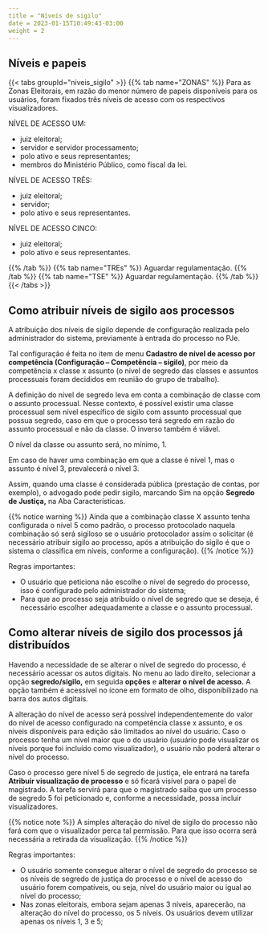 ```yaml
---
title = "Níveis de sigilo"
date = 2023-01-15T10:49:43-03:00
weight = 2
---
```


## Níveis e papeis

{{< tabs groupId="niveis_sigilo" >}}
{{% tab name="ZONAS" %}}
Para as Zonas Eleitorais, em razão do menor número de papeis disponíveis para os usuários, foram fixados três níveis de acesso com os respectivos visualizadores.

NÍVEL DE ACESSO UM:
+ juiz eleitoral;
+ servidor e servidor processamento; 
+ polo ativo e seus representantes;
+ membros do Ministério Público, como fiscal da lei.

NÍVEL DE ACESSO TRÊS:
+ juiz eleitoral;
+ servidor;
+ polo ativo e seus representantes.

NÍVEL DE ACESSO CINCO:
+ juiz eleitoral;
+ polo ativo e seus representantes.

{{% /tab %}}
{{% tab name="TREs" %}}
Aguardar regulamentação.
{{% /tab %}}
{{% tab name="TSE" %}}
Aguardar regulamentação.
{{% /tab %}}
{{< /tabs >}}

## Como atribuir níveis de sigilo aos processos

A atribuição dos níveis de sigilo depende de configuração realizada pelo administrador do sistema, previamente à entrada do processo no PJe.

Tal configuração é feita no item de menu **Cadastro de nível de acesso por competência (Configuração – Competência – sigilo)**, por meio da competência x classe x assunto (o nível de segredo das classes e assuntos processuais foram decididos em reunião do grupo de trabalho).

A definição do nível de segredo leva em conta a combinação de classe com o assunto processual. Nesse contexto, é possível existir uma classe processual sem nível específico de sigilo com assunto processual que possua segredo, caso em que o processo terá segredo em razão do assunto processual e não da classe. O inverso também é viável.

O nível da classe ou assunto será, no mínimo, 1. 

Em caso de haver uma combinação em que a classe é nível 1, mas o assunto é nível 3, prevalecerá o nível 3.

Assim, quando uma classe é considerada pública (prestação de contas, por exemplo), o advogado pode pedir sigilo, marcando Sim na opção **Segredo de Justiça,** na Aba Características. 

{{% notice warning %}}
Ainda que a combinação classe X assunto tenha configurada o nível 5 como padrão, o processo protocolado naquela combinação só será sigiloso se o usuário protocolador assim o solicitar (é necessário atribuir sigilo ao processo, após a atribuição do sigilo é que o sistema o classifica em níveis, conforme a configuração).
{{% /notice %}}

Regras importantes:
+ O usuário que peticiona não escolhe o nível de segredo do processo, isso é configurado pelo administrador do sistema;
+ Para que ao processo seja atribuído o nível de segredo que se deseja, é necessário escolher adequadamente a classe e o assunto processual.

## Como alterar níveis de sigilo dos processos já distribuídos

Havendo a necessidade de se alterar o nível de segredo do processo, é necessário acessar os autos digitais. No menu ao lado direito, selecionar a opção **segredo/sigilo,** em seguida **opções** e **alterar o nível de acesso.** A opção também é acessível no ícone em formato de olho, disponibilizado na barra dos autos digitais.
 
A alteração do nível de acesso será possível independentemente do valor do nível de acesso configurado na competência classe x assunto, e os níveis disponíveis para edição são limitados ao nível do usuário. Caso o processo tenha um nível maior que o do usuário (usuário pode visualizar os níveis porque foi incluído como visualizador), o usuário não poderá alterar o nível do processo.

Caso o processo gere nível 5 de segredo de justiça, ele entrará na tarefa **Atribuir visualização de processo** e só ficará visível para o papel de magistrado. A tarefa servirá para que o magistrado saiba que um processo de segredo 5 foi peticionado e, conforme a necessidade, possa incluir visualizadores.

{{% notice note %}}
A simples alteração do nível de sigilo do processo não fará com que o visualizador perca tal permissão. Para que isso ocorra será necessária a retirada da visualização.
{{% /notice %}}

Regras importantes:
+ O usuário somente consegue alterar o nível de segredo do processo se os níveis de segredo de justiça do processo e o nível de acesso do usuário forem compatíveis, ou seja, nível do usuário maior ou igual ao nível do processo; 
+	Nas zonas eleitorais, embora sejam apenas 3 níveis, aparecerão, na alteração do nível do processo, os 5 níveis. Os usuários devem utilizar apenas os níveis 1, 3 e 5;


